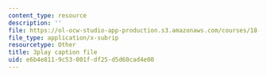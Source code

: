 ```yaml
---
content_type: resource
description: ''
file: https://ol-ocw-studio-app-production.s3.amazonaws.com/courses/18-01sc-single-variable-calculus-fall-2010/e6b4e8119c53001fdf25d5d60cad4e00_1RLctDS2hUQ.srt
file_type: application/x-subrip
resourcetype: Other
title: 3play caption file
uid: e6b4e811-9c53-001f-df25-d5d60cad4e00
---
```

